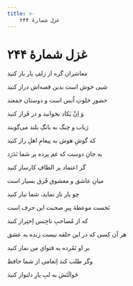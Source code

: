 ```yaml
---
title: >-
    غزل شمارهٔ ۲۴۴
---
```

# غزل شمارهٔ ۲۴۴

<div class="b" id="bn1"><div class="m1"><p>معاشران گره از زلفِ یار باز کنید</p></div>
<div class="m2"><p>شبی خوش است بدین قصه‌اش دراز کنید</p></div></div>
<div class="b" id="bn2"><div class="m1"><p>حضورِ خلوتِ اُنس است و دوستان جمعند</p></div>
<div class="m2"><p>وَ اِنْ یَکاد بخوانید و در فَراز کنید</p></div></div>
<div class="b" id="bn3"><div class="m1"><p>رَباب و چنگ به بانگِ بلند می‌گویند</p></div>
<div class="m2"><p>که گوشِ هوش به پیغامِ اهلِ راز کنید</p></div></div>
<div class="b" id="bn4"><div class="m1"><p>به جانِ دوست که غم پرده بر شما نَدَرَد</p></div>
<div class="m2"><p>گر اعتماد بر الطافِ کارساز کنید</p></div></div>
<div class="b" id="bn5"><div class="m1"><p>میانِ عاشق و معشوق فَرق بسیار است</p></div>
<div class="m2"><p>چو یار ناز نماید، شما نیاز کنید</p></div></div>
<div class="b" id="bn6"><div class="m1"><p>نَخست موعظهٔ پیرِ صحبت این حرف است</p></div>
<div class="m2"><p>که از مُصاحبِ ناجِنس اِحتِراز کنید</p></div></div>
<div class="b" id="bn7"><div class="m1"><p>هر آن کسی که در این حلقه نیست زنده به عشق</p></div>
<div class="m2"><p>بر او نَمُرده به فتوایِ من نماز کنید</p></div></div>
<div class="b" id="bn8"><div class="m1"><p>وگر طلب کند اِنعامی از شما حافظ</p></div>
<div class="m2"><p>حَوالَتَش به لبِ یارِ دلنواز کنید</p></div></div>
